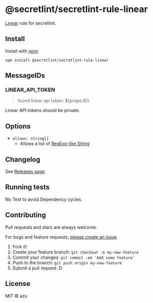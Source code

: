 # @secretlint/secretlint-rule-linear

[Linear](https://linear.app) rule for secretlint.

## Install

Install with [npm](https://www.npmjs.com/):

    npm install @secretlint/secretlint-rule-linear

## MessageIDs

### LINEAR_API_TOKEN
> found linear api token: ${props.ID}

Linear API tokens should be private.

## Options

- `allows: string[]`
    - Allows a list of [RegExp-like String](https://github.com/textlint/regexp-string-matcher#regexp-like-string)

## Changelog

See [Releases page](https://github.com/secretlint/secretlint/releases).

## Running tests

No Test to avoid Dependency cycles.

## Contributing

Pull requests and stars are always welcome.

For bugs and feature requests, [please create an issue](https://github.com/secretlint/secretlint/issues).

1. Fork it!
2. Create your feature branch: `git checkout -b my-new-feature`
3. Commit your changes: `git commit -am 'Add some feature'`
4. Push to the branch: `git push origin my-new-feature`
5. Submit a pull request :D

## License

MIT © azu
